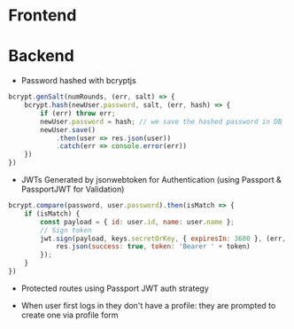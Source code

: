 # Frontend


# Backend
- Password hashed with bcryptjs
```javascript
bcrypt.genSalt(numRounds, (err, salt) => {
    bcrypt.hash(newUser.password, salt, (err, hash) => {
        if (err) throw err;
        newUser.password = hash; // we save the hashed password in DB
        newUser.save()
            .then(user => res.json(user))
            .catch(err => console.error(err))
    })
})
```

- JWTs Generated by jsonwebtoken for Authentication (using Passport & PassportJWT for Validation)
```javascript
bcrypt.compare(password, user.password).then(isMatch => {
    if (isMatch) {
        const payload = { id: user.id, name: user.name };
        // Sign token
        jwt.sign(payload, keys.secretOrKey, { expiresIn: 3600 }, (err, token) => {
            res.json(success: true, token: 'Bearer ' + token)
        });
    }
})
```

- Protected routes using Passport JWT auth strategy

- When user first logs in they don't have a profile: they are prompted to create one via profile form
